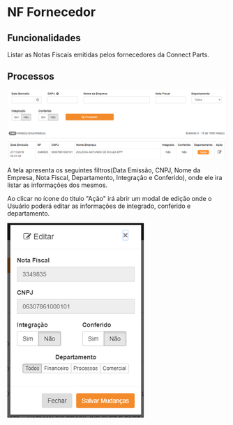 # NF Fornecedor

## Funcionalidades 

Listar as Notas Fiscais emitidas pelos fornecedores da Connect Parts.

## Processos

![](../.gitbook/assets/image%20%286%29.png)

A tela apresenta os seguintes filtros\(Data Emissão, CNPJ, Nome da Empresa, Nota Fiscal, Departamento, Integração e Conferido\), onde ele ira listar as informações dos mesmos.

Ao clicar no ícone do titulo "Ação" irá abrir um modal de edição onde o Usuário poderá editar as informações de integrado, conferido e departamento.

![](../.gitbook/assets/image%20%287%29.png)


